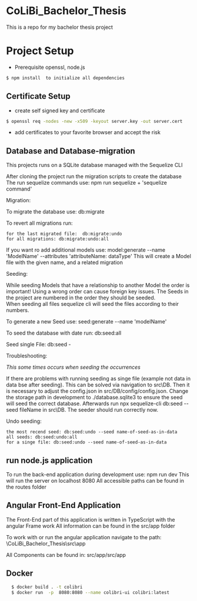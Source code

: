 # CoLiBi_Bachelor_Thesis
This is a repo for my bachelor thesis project 

# Project Setup

* Prerequisite openssl, node.js 
```sh
$ npm install  to initialize all dependencies 
```

## Certificate Setup
* create self signed key and certificate
```sh
$ openssl req -nodes -new -x509 -keyout server.key -out server.cert
``` 
* add certificates to your favorite browser and accept the risk


## Database and Database-migration 
This projects runs on a SQLite database managed with the Sequelize CLI

After cloning the project run the migration scripts to create the database
The run sequelize commands use:  npm run sequelize + 'sequelize command'

Migration:

To migrate the database use:  db:migrate

To revert all migrations run: 

    for the last migrated file:  db:migrate:undo
    for all migrations: db:migrate:undo:all

If you want ro add additional models use: model:generate --name 'ModelName' --attributes 'attributeName: dataType'
This will create a Model file with the given name, and a related migration 

Seeding:

While seeding Models that have a relationship to another Model the order is important! Using a wrong order
can cause foreign key issues. The Seeds in the project are numbered in the order they should be seeded.  
When seeding all files sequelize cli will seed the files according to their numbers. 

To generate a new Seed use: seed:generate --name 'modelName'

To seed the database with date run:  db:seed:all

Seed single File:  db:seed -

Troubleshooting:

*This some times occurs when seeding the occurrences*

If there are problems with running seeding as singe file (example not data in data bse after seeding).
This can be solved via navigation to src\DB\. Then it is necessary to adjust the config.json in src/DB/config/config.json.
Change the storage path in development to ./database.sqlite3 to ensure the seed will seed the correct database.
Afterwards run npx sequelize-cli db:seed --seed fileName in src\DB\. The seeder should run correctly now.



Undo seeding:

    the most recend seed: db:seed:undo --seed name-of-seed-as-in-data
    all seeds: db:seed:undo:all
    for a singe file: db:seed:undo --seed name-of-seed-as-in-data

## run node.js application 

To run the back-end application during development use: npm run dev
This will run the server on localhost 8080
All accessible paths can be found in the routes folder 

## Angular Front-End Application 

The Front-End part of this application is written in TypeScript with the angular Frame work
All information can be found in the src/app folder 

To work with or run the angular application navigate to the path: \CoLiBi_Bachelor_Thesis\src\app

All Components can be found in: src/app/src/app


## Docker
```sh
  $ docker build . -t colibri
  $ docker run  -p  8080:8080 --name colibri-ui colibri:latest
  ```

